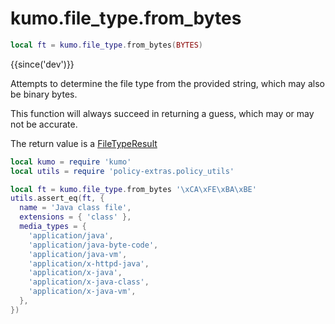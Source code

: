 # kumo.file_type.from_bytes

```lua
local ft = kumo.file_type.from_bytes(BYTES)
```

{{since('dev')}}

Attempts to determine the file type from the provided string, which may also be
binary bytes.

This function will always succeed in returning a guess, which may or may not be
accurate.

The return value is a [FileTypeResult](index.md#filetyperesult)

```lua
local kumo = require 'kumo'
local utils = require 'policy-extras.policy_utils'

local ft = kumo.file_type.from_bytes '\xCA\xFE\xBA\xBE'
utils.assert_eq(ft, {
  name = 'Java class file',
  extensions = { 'class' },
  media_types = {
    'application/java',
    'application/java-byte-code',
    'application/java-vm',
    'application/x-httpd-java',
    'application/x-java',
    'application/x-java-class',
    'application/x-java-vm',
  },
})
```
